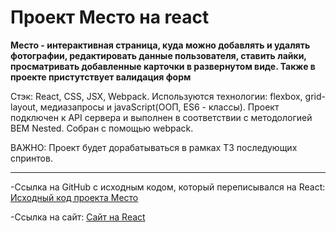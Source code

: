 # Проект Место на react
**Место - интерактивная страница, куда можно добавлять и удалять фотографии, редактировать данные пользователя, ставить лайки, просматривать добавленные карточки в развернутом виде. Также в проекте пристутствует валидация форм**

Стэк: React, CSS, JSX, Webpack. 
Используются технологии: flexbox, grid-layout, медиазапросы и javaScript(ООП, ES6 - классы). Проект подключен к API сервера и выполнен в соответствии с методологией BEM Nested. Собран с помощью webpack.

ВАЖНО: Проект будет дорабатываться в рамках ТЗ последующих спринтов.
______________
-Ссылка на GitHub с исходным кодом, который переписывался на React: [Исходный код проекта Место](https://github.com/Chill-Peppa/mesto)

-Ссылка на сайт: [Сайт на React]()
